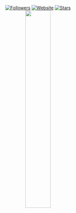 <p align=center>  
  <a href="https://github.com/simuIates?tab=followers"><img alt="Followers" src="https://img.shields.io/github/followers/simuIates?style=for-the-badge&logoColor=ffffff&labelColor=000000&color=000000"></a>
 <a href="https://zurly.lol"><img alt="Website" src="https://img.shields.io/website?up_message=zurly.lol%20is%20up&up_color=000000&down_message=zurly.lol%20is%20down&down_color=FF0000&url=https%3A%2F%2Fzurly.lol&style=for-the-badge&labelColor=000000"></a>
  <a href="https://github.com/simuIates?tab=stars"><img alt="Stars" src="https://img.shields.io/github/stars/simuIates?style=for-the-badge&logoColor=ffffff&labelColor=000000&color=000000"></a>
 <br>  
  <a href="https://t.me/dipIomas"><img src="https://api.status.gg/telegram/5855516877?width=300&theme%5Bbackground%5D%5Bprimary%5D=000000&theme%5Bbackground%5D%5Bsecondary%5D=000000&theme%5Btext%5D%5Bprimary%5D=ffffff&theme%5Btext%5D%5Bsecondary%5D=ffffff&theme%5Bseparator%5D=ffffff&theme%5Blogo%5D=000000&border%5Bcolor%5D=6b6b6b00" width=40%></a>
</p>
<!-- https://files.catbox.moe/4598g8.webp -->
